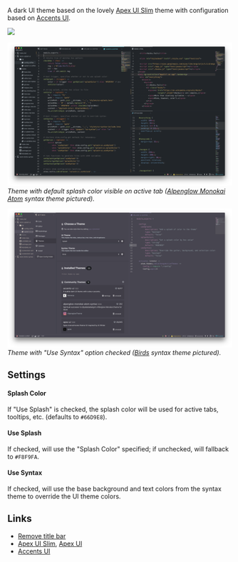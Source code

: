A dark UI theme based on the lovely [Apex UI Slim](https://github.com/apex/apex-ui-slim) theme with configuration based on [Accents UI](https://atom.io/themes/accents-ui).

![](https://img.shields.io/badge/license-MIT-blue.svg)

![Screenshot](https://github.com/katie7r/atom-splash-ui/raw/screenshots/screenshot-splash-ui.png)
_Theme with default splash color visible on active tab ([Alpenglow Monokai Atom](https://atom.io/themes/alpenglow-monokai-atom-syntax) syntax theme pictured)._

![Screenshot](https://github.com/katie7r/atom-splash-ui/raw/screenshots/screenshot-syntax.png)
_Theme with "Use Syntax" option checked ([Birds](https://atom.io/themes/birds-syntax) syntax theme pictured)._

## Settings

#### Splash Color
If "Use Splash" is checked, the splash color will be used for active tabs, tooltips, etc. (defaults to `#66D9E8`).

#### Use Splash
If checked, will use the "Splash Color" specified; if unchecked, will fallback to `#F8F9FA`.

#### Use Syntax
If checked, will use the base background and text colors from the syntax theme to override the UI theme colors.

## Links

- [Remove title bar](https://atom.io/packages/no-title-bar)
- [Apex UI Slim](https://github.com/apex/apex-ui-slim), [Apex UI](https://atom.io/themes/apex-ui)
- [Accents UI](https://atom.io/themes/accents-ui)
